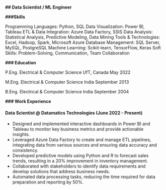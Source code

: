 **## Data Scientist / ML Engineer**

**###Skills**

Programming Languages: Python, SQL
Data Visualization: Power BI, Tableau
ETL & Data Integration: Azure Data Factory, SSIS
Data Analysis: Statistical Analysis, Predictive Modeling, Data Mining
Tools & Technologies: Excel, Hadoop, Spark, Microsoft Azure
Database Management: SQL Server, MySQL, PostgreSQL
Machine Learning: Scikit-learn, TensorFlow, Keras
Soft Skills: Problem-Solving, Communication, Team Collaboration

**### Education**

P.Eng. Electrical & Computer Science UfT, Canada  May 2022

M.Eng. Electrical & Computer Science India  September 2013

B.Eng. Electrical & Computer Science India  September 2004

**### Work Experience**

#### Data Scientist @ Datamatics Technologies (June 2022 - Present)

* Designed and implemented interactive dashboards in Power BI and Tableau to monitor key business metrics and provide actionable insights.
* Leveraged Azure Data Factory to create and manage ETL pipelines, integrating data from various sources and ensuring data accuracy and consistency.
* Developed predictive models using Python and R to forecast sales trends, resulting in a 20% improvement in inventory management.
* Collaborated with stakeholders to identify data requirements and develop solutions that address business needs.
* Automated data processing tasks, reducing the time required for data preparation and reporting by 50%.







